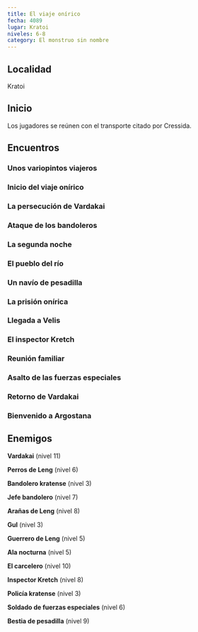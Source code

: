 ```yaml
---
title: El viaje onírico
fecha: 4089
lugar: Kratoi
niveles: 6-8
category: El monstruo sin nombre
---
```


## Localidad

Kratoi

## Inicio

Los jugadores se reúnen con el transporte citado por Cressida.

## Encuentros

### Unos variopintos viajeros

### Inicio del viaje onírico

### La persecución de Vardakai

### Ataque de los bandoleros

### La segunda noche

### El pueblo del río

### Un navío de pesadilla

### La prisión onírica

### Llegada a Velis

### El inspector Kretch

### Reunión familiar

### Asalto de las fuerzas especiales

### Retorno de Vardakai

### Bienvenido a Argostana

## Enemigos

**Vardakai** (nivel 11)

**Perros de Leng** (nivel 6)

**Bandolero kratense** (nivel 3)

**Jefe bandolero** (nivel 7)

**Arañas de Leng** (nivel 8)

**Gul** (nivel 3)

**Guerrero de Leng** (nivel 5)

**Ala nocturna** (nivel 5)

**El carcelero** (nivel 10)

**Inspector Kretch** (nivel 8)

**Policía kratense** (nivel 3)

**Soldado de fuerzas especiales** (nivel 6)

**Bestia de pesadilla** (nivel 9)

